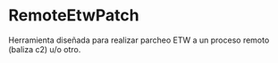 # RemoteEtwPatch


Herramienta diseñada para realizar parcheo ETW a un proceso remoto (baliza c2) u/o otro.
